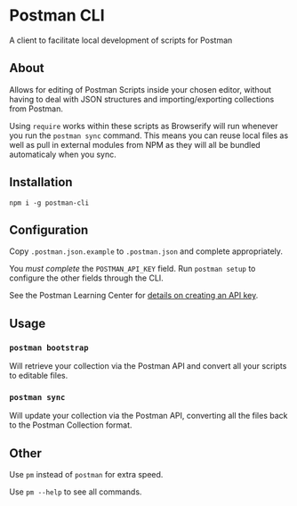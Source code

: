 # Postman CLI

A client to facilitate local development of scripts for Postman

## About

Allows for editing of Postman Scripts inside your chosen editor, without having to deal with JSON structures and importing/exporting collections from Postman.

Using `require` works within these scripts as Browserify will run whenever you run the `postman sync` command. This means you can reuse local files as well as pull in external modules from NPM as they will all be bundled automaticaly when you sync.

## Installation

`npm i -g postman-cli`

## Configuration

Copy `.postman.json.example` to `.postman.json` and complete appropriately.

You *must complete* the `POSTMAN_API_KEY` field. Run `postman setup` to configure the other fields through the CLI.

See the Postman Learning Center for [details on creating an API key](https://learning.getpostman.com/docs/postman/postman-api/intro-api/).

## Usage

### `postman bootstrap`

Will retrieve your collection via the Postman API and convert all your scripts to editable files.

### `postman sync`

Will update your collection via the Postman API, converting all the files back to the Postman Collection format.

## Other

Use `pm` instead of `postman` for extra speed.

Use `pm --help` to see all commands.
